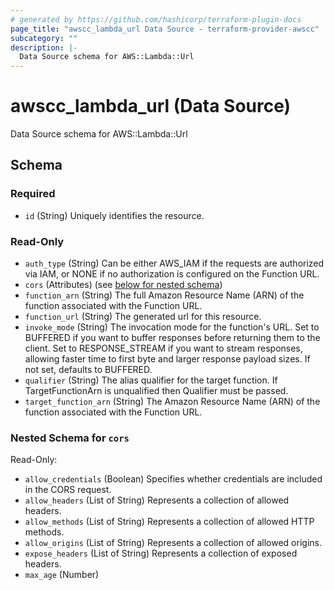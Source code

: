 ```yaml
---
# generated by https://github.com/hashicorp/terraform-plugin-docs
page_title: "awscc_lambda_url Data Source - terraform-provider-awscc"
subcategory: ""
description: |-
  Data Source schema for AWS::Lambda::Url
---
```


# awscc_lambda_url (Data Source)

Data Source schema for AWS::Lambda::Url



<!-- schema generated by tfplugindocs -->
## Schema

### Required

- `id` (String) Uniquely identifies the resource.

### Read-Only

- `auth_type` (String) Can be either AWS_IAM if the requests are authorized via IAM, or NONE if no authorization is configured on the Function URL.
- `cors` (Attributes) (see [below for nested schema](#nestedatt--cors))
- `function_arn` (String) The full Amazon Resource Name (ARN) of the function associated with the Function URL.
- `function_url` (String) The generated url for this resource.
- `invoke_mode` (String) The invocation mode for the function's URL. Set to BUFFERED if you want to buffer responses before returning them to the client. Set to RESPONSE_STREAM if you want to stream responses, allowing faster time to first byte and larger response payload sizes. If not set, defaults to BUFFERED.
- `qualifier` (String) The alias qualifier for the target function. If TargetFunctionArn is unqualified then Qualifier must be passed.
- `target_function_arn` (String) The Amazon Resource Name (ARN) of the function associated with the Function URL.

<a id="nestedatt--cors"></a>
### Nested Schema for `cors`

Read-Only:

- `allow_credentials` (Boolean) Specifies whether credentials are included in the CORS request.
- `allow_headers` (List of String) Represents a collection of allowed headers.
- `allow_methods` (List of String) Represents a collection of allowed HTTP methods.
- `allow_origins` (List of String) Represents a collection of allowed origins.
- `expose_headers` (List of String) Represents a collection of exposed headers.
- `max_age` (Number)

